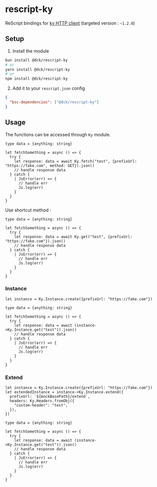 # rescript-ky

ReScript bindings for [ky HTTP client](https://github.com/sindresorhus/ky) (targeted version : `~1.2.0`)

## Setup

1. Install the module

```bash
bun install @dck/rescript-ky
# or
yarn install @dck/rescript-ky
# or
npm install @dck/rescript-ky
```

2. Add it to your `rescript.json` config

```json
{
  "bsc-dependencies": ["@dck/rescript-ky"]
}
```

## Usage

The functions can be accessed through `Ky` module.

```rescript
type data = {anything: string}

let fetchSomething = async () => {
  try {
    let response: data = await Ky.fetch("test", {prefixUrl: "https://fake.com", method: GET}).json()
    // handle response data
  } catch {
    | JsError(err) => {
      // handle err
      Js.log(err)
    }
  }
}
```

Use shortcut method :

```rescript
type data = {anything: string}

let fetchSomething = async () => {
  try {
    let response: data = await Ky.get("test", {prefixUrl: "https://fake.com"}).json()
    // handle response data
  } catch {
    | JsError(err) => {
      // handle err
      Js.log(err)
    }
  }
}
```

### Instance

```rescript
let instance = Ky.Instance.create({prefixUrl: "https://fake.com"})

type data = {anything: string}

let fetchSomething = async () => {
  try {
    let response: data = await (instance->Ky.Instance.get("test")).json()
    // handle response data
  } catch {
    | JsError(err) => {
      // handle err
      Js.log(err)
    }
  }
}
```

### Extend

```rescript
let instance = Ky.Instance.create({prefixUrl: "https://fake.com"})
let extendedInstance = instance->Ky.Instance.extend({
  prefixUrl: `${mockBasePath}/extend`,
  headers: Ky.Headers.fromObj({
    "custom-header": "test",
  }),
})

type data = {anything: string}

let fetchSomething = async () => {
  try {
    let response: data = await (instance->Ky.Instance.get("test")).json()
    // handle response data
  } catch {
    | JsError(err) => {
      // handle err
      Js.log(err)
    }
  }
}
```
